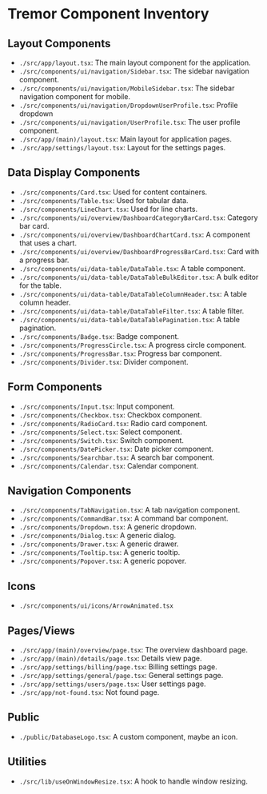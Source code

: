# Tremor Component Inventory

## Layout Components

-   `./src/app/layout.tsx`: The main layout component for the application.
-   `./src/components/ui/navigation/Sidebar.tsx`: The sidebar navigation component.
-   `./src/components/ui/navigation/MobileSidebar.tsx`: The sidebar navigation component for mobile.
-   `./src/components/ui/navigation/DropdownUserProfile.tsx`: Profile dropdown
-   `./src/components/ui/navigation/UserProfile.tsx`: The user profile component.
-   `./src/app/(main)/layout.tsx`: Main layout for application pages.
-   `./src/app/settings/layout.tsx`: Layout for the settings pages.

## Data Display Components

-   `./src/components/Card.tsx`: Used for content containers.
-   `./src/components/Table.tsx`: Used for tabular data.
-   `./src/components/LineChart.tsx`: Used for line charts.
-   `./src/components/ui/overview/DashboardCategoryBarCard.tsx`: Category bar card.
-   `./src/components/ui/overview/DashboardChartCard.tsx`: A component that uses a chart.
-   `./src/components/ui/overview/DashboardProgressBarCard.tsx`: Card with a progress bar.
-   `./src/components/ui/data-table/DataTable.tsx`: A table component.
-   `./src/components/ui/data-table/DataTableBulkEditor.tsx`: A bulk editor for the table.
-   `./src/components/ui/data-table/DataTableColumnHeader.tsx`: A table column header.
-   `./src/components/ui/data-table/DataTableFilter.tsx`: A table filter.
-   `./src/components/ui/data-table/DataTablePagination.tsx`: A table pagination.
-   `./src/components/Badge.tsx`: Badge component.
-   `./src/components/ProgressCircle.tsx`: A progress circle component.
-   `./src/components/ProgressBar.tsx`: Progress bar component.
-   `./src/components/Divider.tsx`: Divider component.

## Form Components

-   `./src/components/Input.tsx`: Input component.
-   `./src/components/Checkbox.tsx`: Checkbox component.
-   `./src/components/RadioCard.tsx`: Radio card component.
-   `./src/components/Select.tsx`: Select component.
-   `./src/components/Switch.tsx`: Switch component.
-   `./src/components/DatePicker.tsx`: Date picker component.
-   `./src/components/Searchbar.tsx`: A search bar component.
-   `./src/components/Calendar.tsx`: Calendar component.

## Navigation Components

-   `./src/components/TabNavigation.tsx`: A tab navigation component.
-   `./src/components/CommandBar.tsx`: A command bar component.
-   `./src/components/Dropdown.tsx`: A generic dropdown.
-   `./src/components/Dialog.tsx`: A generic dialog.
-   `./src/components/Drawer.tsx`: A generic drawer.
-   `./src/components/Tooltip.tsx`: A generic tooltip.
-   `./src/components/Popover.tsx`: A generic popover.

## Icons

-   `./src/components/ui/icons/ArrowAnimated.tsx`

## Pages/Views

-   `./src/app/(main)/overview/page.tsx`: The overview dashboard page.
-   `./src/app/(main)/details/page.tsx`: Details view page.
-   `./src/app/settings/billing/page.tsx`: Billing settings page.
-   `./src/app/settings/general/page.tsx`: General settings page.
-   `./src/app/settings/users/page.tsx`: User settings page.
-   `./src/app/not-found.tsx`: Not found page.

## Public

-   `./public/DatabaseLogo.tsx`: A custom component, maybe an icon.

## Utilities

-   `./src/lib/useOnWindowResize.tsx`: A hook to handle window resizing.
